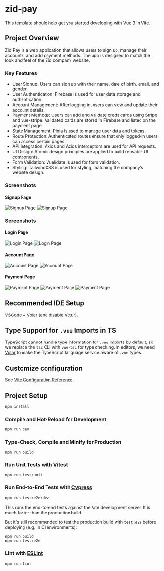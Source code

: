 # zid-pay

This template should help get you started developing with Vue 3 in Vite.

## Project Overview

Zid Pay is a web application that allows users to sign up, manage their accounts, and add payment methods. The app is designed to match the look and feel of the Zid company website.

### Key Features

- User Signup: Users can sign up with their name, date of birth, email, and gender.
- User Authentication: Firebase is used for user data storage and authentication.
- Account Management: After logging in, users can view and update their account details.
- Payment Methods: Users can add and validate credit cards using Stripe and vue-stripe. Validated cards are stored in Firebase and listed on the payment page.
- State Management: Pinia is used to manage user data and tokens.
- Route Protection: Authenticated routes ensure that only logged-in users can access certain pages.
- API Integration: Axios and Axios interceptors are used for API requests.
- UI Design: Atomic design principles are applied to build reusable UI components.
- Form Validation: Vuelidate is used for form validation.
- Styling: TailwindCSS is used for styling, matching the company's website design.

### Screenshots

#### Signup Page

![Signup Page](./screenshots/Screenshot%202024-07-17%20at%201.52.57 PM.png)
![Signup Page](./screenshots/Screenshot%202024-07-17%20at%201.53.01 PM.png)

### Screenshots

#### Login Page

![Login Page](./screenshots/Screenshot%202024-07-17%20at%201.52.50 PM.png)
![Login Page](./screenshots/Screenshot%202024-07-17%20at%201.52.54 PM.png)

#### Account Page

![Account Page](./screenshots/Screenshot%202024-07-17%20at%201.53.12 PM.png)
![Account Page](./screenshots/Screenshot%202024-07-17%20at%201.53.16 PM.png)

#### Payment Page

![Payment Page](./screenshots/Screenshot%202024-07-17%20at%201.53.20 PM.png)
![Payment Page](./screenshots/Screenshot%202024-07-17%20at%201.53.25 PM.png)
![Payment Page](./screenshots/Screenshot%202024-07-17%20at%201.53.46 PM.png)

## Recommended IDE Setup

[VSCode](https://code.visualstudio.com/) + [Volar](https://marketplace.visualstudio.com/items?itemName=Vue.volar) (and disable Vetur).

## Type Support for `.vue` Imports in TS

TypeScript cannot handle type information for `.vue` imports by default, so we replace the `tsc` CLI with `vue-tsc` for type checking. In editors, we need [Volar](https://marketplace.visualstudio.com/items?itemName=Vue.volar) to make the TypeScript language service aware of `.vue` types.

## Customize configuration

See [Vite Configuration Reference](https://vitejs.dev/config/).

## Project Setup

```sh
npm install
```

### Compile and Hot-Reload for Development

```sh
npm run dev
```

### Type-Check, Compile and Minify for Production

```sh
npm run build
```

### Run Unit Tests with [Vitest](https://vitest.dev/)

```sh
npm run test:unit
```

### Run End-to-End Tests with [Cypress](https://www.cypress.io/)

```sh
npm run test:e2e:dev
```

This runs the end-to-end tests against the Vite development server.
It is much faster than the production build.

But it's still recommended to test the production build with `test:e2e` before deploying (e.g. in CI environments):

```sh
npm run build
npm run test:e2e
```

### Lint with [ESLint](https://eslint.org/)

```sh
npm run lint
```
